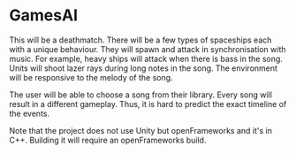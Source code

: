 # GamesAI

This will be a deathmatch. There will be a few types of spaceships each with a unique behaviour. They will spawn and attack in synchronisation with music. For example, heavy ships will attack when there is bass in the song. Units will shoot lazer rays during long notes in the song. The environment will be responsive to the melody of the song.

The user will be able to choose a song from their library. Every song will result in a different gameplay. Thus, it is hard to predict the exact timeline of the events.

Note that the project does not use Unity but openFrameworks and it's in C++. Building it will require an openFrameworks build.
